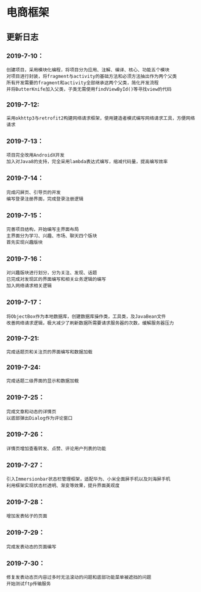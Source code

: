 # 电商框架

## 更新日志
### 2019-7-10：
	创建项目，采用模块化编程，将项目分为应用、注解、编译、核心、功能五个模块
	对项目进行封装，将fragment与activity的基础方法和必须方法抽出作为两个父类
	所有开发需要的fragment和activity全部继承这两个父类，简化开发流程
	并将ButterKnife加入父类，子类无需使用findViewById()等寻找view的代码

### 2019-7-12:
	采用okhttp3与retrofit2构建网络请求框架，使用建造者模式编写网络请求工具，方便网络请求

### 2019-7-13：
	项目完全改用AndroidX开发
	加入对Java8的支持，完全采用lambda表达式编写，缩减代码量，提高编写效率

### 2019-7-14：
	完成闪屏页、引导页的开发
	编写登录注册界面，完成登录注册逻辑

### 2019-7-15：
	完善项目结构，开始编写主界面布局
	主界面分为学习、兴趣、市场、聊天四个版块
	首先实现兴趣版块

### 2019-7-16：
	对兴趣版块进行划分，分为关注、发现、话题
	已完成对发现区的界面编写和相关业务逻辑的编写
	加入网络请求相关逻辑

### 2019-7-17：
	将ObjectBox作为本地数据库，创建数据库操作类，工具类，及JavaBean文件
	改善网络请求逻辑，极大减少了刷新数据所需要请求服务器的次数，缓解服务器压力

### 2019-7-21:
	完成话题页和关注页的界面编写和数据加载

### 2019-7-24:
	完成话题二级界面的显示和数据加载

### 2019-7-25：
	完成文章和动态的详情页
	以底部弹出Dialog作为评论窗口

### 2019-7-26：
	详情页增加查看转发、点赞、评论用户列表的功能

### 2019-7-27：
	引入Immersionbar状态栏管理框架，适配华为、小米全面屏手机以及刘海屏手机
	利用框架实现状态栏透明、渐变等效果，提升界面美观度

### 2019-7-28：
	增加发表帖子的页面

### 2019-7-29：
	完成发表动态的页面编写

### 2019-7-30：
	修复发表动态页内容过多时无法滚动的问题和底部功能菜单被遮挡的问题
	开始测试ftp传输服务